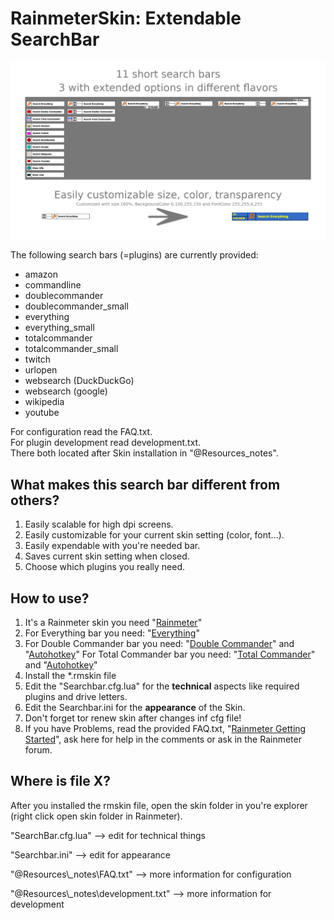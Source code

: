 ﻿# RainmeterSkin: Extendable SearchBar

![](@Resources/_screenshots/skin_example.png)

The following search bars (=plugins) are currently provided:

+ amazon
+ commandline
+ doublecommander
+ doublecommander_small
+ everything
+ everything_small
+ totalcommander
+ totalcommander_small
+ twitch
+ urlopen
+ websearch (DuckDuckGo)
+ websearch (google)
+ wikipedia
+ youtube

For configuration read the FAQ.txt.  
For plugin development read development.txt.  
There both located after Skin installation in "@Resources\_notes".   

## What makes this search bar different from others?
1. Easily scalable for high dpi screens.
2. Easily customizable for your current skin setting (color, font...).
3. Easily expendable with you're needed bar.
4. Saves current skin setting when closed.
5. Choose which plugins you really need.

## How to use?
1. It's a Rainmeter skin you need "[Rainmeter](https://www.rainmeter.net/)"
2. For Everything bar you need: "[Everything](https://www.voidtools.com/)"
2. For Double Commander bar you need: "[Double Commander](https://doublecmd.sourceforge.io/)" and "[Autohotkey](https://www.autohotkey.com/)"
   For Total Commander bar you need: "[Total Commander](https://www.ghisler.com)" and "[Autohotkey](https://www.autohotkey.com/)"
3. Install the *.rmskin file
4. Edit the "Searchbar.cfg.lua" for the **technical** aspects like required
   plugins and drive letters.
5. Edit the Searchbar<flavor>.ini for the **appearance** of the Skin.
6. Don't forget tor renew skin after changes inf cfg file! 
6. If you have Problems, read the provided FAQ.txt, "[Rainmeter Getting Started](https://docs.rainmeter.net/manual/getting-started/)",
   ask here for help in the comments or ask in the Rainmeter forum.

## Where is file X?

After you installed the rmskin file, open the skin folder in you're explorer (right click open skin folder in Rainmeter).

"SearchBar.cfg.lua"                     --> edit for technical things

"Searchbar<flavor>.ini"                 --> edit for appearance

"@Resources\\_notes\\FAQ.txt"   	    --> more information for configuration

"@Resources\\_notes\\development.txt" 	--> more information for development
